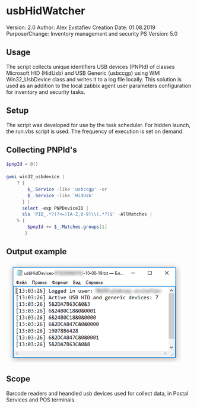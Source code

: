 # usbHidWatcher

Version: 2.0
Author: Alex Evstafiev
Creation Date:  01.08.2019
Purpose/Change: Inventory management and security
PS Version: 5.0 

## Usage
    
The script collects unique identifiers USB devices (PNPId) of classes Microsoft HID (HidUsb) and USB Generic (usbccgp) using WMI Win32_UsbDevice class and writes it to a log file locally. This solution is used as an addition to the local zabbix agent user parameters configuration for inventory and security tasks.

## Setup

The script was developed for use by the task scheduler. For hidden launch, the run.vbs script is used. The frequency of execution is set on demand. 

## Collecting PNPId's

```PowerShell
$pnpId = @()

gwmi win32_usbdevice |
    ? {
        $_.Service -like 'usbccgp' -or 
        $_.Service -like 'HidUsb'
      } | 
      select -exp PNPDeviceID | 
      sls 'PID_.*?(?<=)[A-Z,0-9]\\(.*?)$' -AllMatches | 
    % {
        $pnpId += $_.Matches.groups[1]
       }
```

## Output example

![Screenshot](usbHidWatcher-log-example.png)

## Scope

Barcode readers and heandled usb devices used for collect data, in Postal Services and POS terminals.